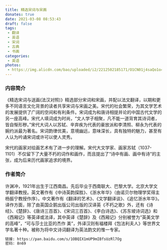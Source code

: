 ```yaml
---
title: 精选宋词与宋画
donates: true
date: 2021-03-08 08:53:43
draft: false
tags:
 - 翻译
 - 英语
 - 宋词
 - 古典
 - 书画
categories:
 - 英语
photos:
 - https://img.alicdn.com/bao/uploaded/i2/2212502185171/O1CN01j4saQo1o4Mo93uTjF_!!0-item_pic.jpg_300x300q90.jpg
---
```


### 内容简介

《精选宋词与送画(法汉对照)》精选部分宋词和宋画，并配以法文翻译，以期和更多不同语言文化背景的读者共享宋词与宋画之美。宋代的社会繁荣，为其文学艺术的发展提供了广阔的空间和有利条件。宋词成为和唐诗相提并论的中国古代文学的另一座高峰。宋代人填词成为时尚，“文人学子相聚，凡不能一道背育其诗词者，皆自惭形秽。”宋代大词人以苏轼、辛弃疾为代表的豪放派和李清照、柳永为代表的婉约派最为著名。宋词韵律优美，意境幽远，意味深长，具有独特的魅力，甚至有人认为吟诵宋词或许可以使人灵秀。

宋代的画家对绘画艺术有了进一步的理解。宋代大文学家、画家苏轼（1037-1101）不仅留下了大量不朽的词作和画作，而且提出了“诗中有画、画中有诗”的主张，成为后来历代画家追求的境界。

<!--more-->

### 作者简介

许渊冲，1921年出生于江西南昌。先后毕业于西南联大、巴黎大学。北京大学文学翻译教授。英文著作有《中诗英韵探胜》、《浙水年华》（由诺贝尔物理学奖得主杨振宁教授作序）。中文著作有《翻译的艺术》、《文学翻译谈》、《追忆浙水年华》。译作方面，除了由英国企鹅出版公司出版的汉译英《不朽之歌》外，还有《诗经》、《楚辞》、《唐诗三百首》、《宋词三百首》、《李白诗选》、《苏东坡诗词选》和《西厢记》等英译或法译，其中英译《楚辞》及《西厢记》分别被誉为“英美文学的高峰”，“可与莎士比亚的杰作 美”，外译汉则有福楼拜《包法利夫人》等世界文学名著十种。被称为将中文诗词翻译为英法韵文的惟一专家。

```bash
链接: https://pan.baidu.com/s/1OBQIX1mUP9mIBfsUzRl7Og  
密码: 8n69
```

